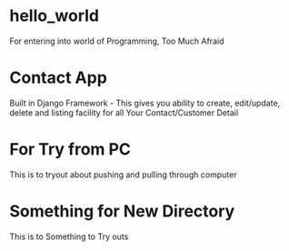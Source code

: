 # hello_world
For entering into world of Programming, Too Much Afraid

# Contact App
Built in Django Framework - This gives you ability to create, edit/update, delete and listing facility for all Your Contact/Customer Detail

# For Try from PC
This is to tryout about pushing and pulling through computer

# Something for New Directory
This is to Something to Try outs

